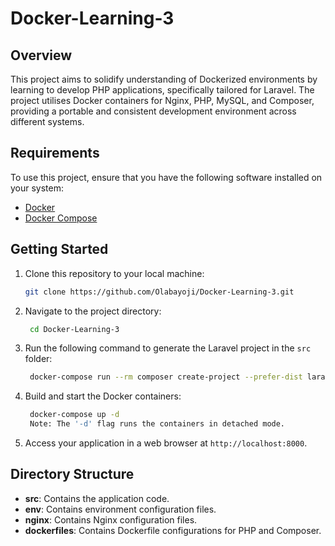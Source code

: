 # Docker-Learning-3

## Overview

This project aims to solidify understanding of Dockerized environments by learning to develop PHP applications, specifically tailored for Laravel. The project utilises Docker containers for Nginx, PHP, MySQL, and Composer, providing a portable and consistent development environment across different systems.

## Requirements

To use this project, ensure that you have the following software installed on your system:

- [Docker](https://www.docker.com/)
- [Docker Compose](https://docs.docker.com/compose/)

## Getting Started

1. Clone this repository to your local machine:
   ```bash
   git clone https://github.com/Olabayoji/Docker-Learning-3.git

2. Navigate to the project directory:
   ```bash
    cd Docker-Learning-3

3. Run the following command to generate the Laravel project in the `src` folder:
   ```bash
    docker-compose run --rm composer create-project --prefer-dist laravel/laravel .


4. Build and start the Docker containers:
   ```bash
    docker-compose up -d
    Note: The '-d' flag runs the containers in detached mode.

5. Access your application in a web browser at `http://localhost:8000`.

## Directory Structure
- **src**: Contains the application code.
- **env**: Contains environment configuration files.
- **nginx**: Contains Nginx configuration files.
- **dockerfiles**: Contains Dockerfile configurations for PHP and Composer.

